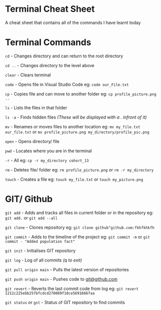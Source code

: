 # **Terminal Cheat Sheet**
A cheat sheet that contains all of the commands I have learnt today

# **Terminal Commands**

`cd` - Changes directory and can return to the root directory

`cd ..` - Changes directory to the level above

`clear` - Clears terminal

`code` - Opens file in Visual Studio Code eg: `code our_File.txt`

`cp` - Copies file and can move to another folder eg: `cp profile_picture.png ..`

`ls` - Lists the files in that folder

`ls -a` - Finds hidden files *(These will be displayed with a . infront of it)*

`mv` - Renames or moves files to another location eg: `mv my_file.txt our_file.txt` or `mv profile_picture.png my_directory/profile_pic.png`

`open` - Opens directory/ file

`pwd` - Locates where you are in the terminal

`-r` - All eg: `cp -r my_directory cohort_13`

`rm` - Deletes file/ folder eg: `rm profile_picture.png` or `rm -r my_directory`

`touch` - Creates a file eg: `touch my_file.txt` or `touch my_picture.png`

# **GIT/ Github**
`git add` - Adds and tracks all files in current folder or in the repository eg: `git add.` or `git add --all`

`git clone` - Clones repository eg: `git clone github"github.com:fkhfkhkfh`

`git commit` - Adds to the timeline of the project eg: `git commit -m` or `git commit - "Added population fact"`

`git init` - Initialises GIT repository

`git log` - Log of all commits *(q to exit)*

`git pull origin main` - Pulls the latest version of repositories

`git push origin main` - Pushes code to git@github.com

`git revert` - Reverts the last commit code from log eg: `git revert 1212c225ebb257bfcdcd270089f18ce5691666faa`

`git status` or `gst` - Status of GIT repository to find commits

